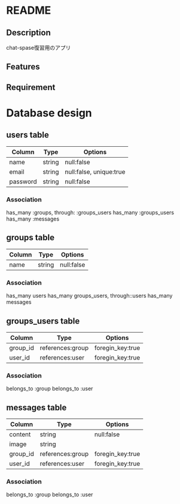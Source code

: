 # README
## Description
chat-spase復習用のアプリ
## Features
## Requirement

# Database design
## users table
|Column|Type|Options|
|------|----|-------|
|name|string|null:false|
|email|string|null:false, unique:true|
|password|string|null:false|
### Association
has_many :groups, through: :groups_users
has_many :groups_users
has_many :messages

## groups table
|Column|Type|Options|
|------|----|-------|
|name|string|null:false|
### Association
has_many users
has_many groups_users, through::users
has_many messages

## groups_users table
|Column|Type|Options|
|------|----|-------|
|group_id|references:group|foregin_key:true|
|user_id|references:user|foregin_key:true|
### Association
belongs_to :group
belongs_to :user

## messages table
|Column|Type|Options|
|------|----|-------|
|content|string|null:false|
|image|string||
|group_id|references:group|foregin_key:true|
|user_id|references:user|foregin_key:true|
### Association
belongs_to :group
belongs_to :user